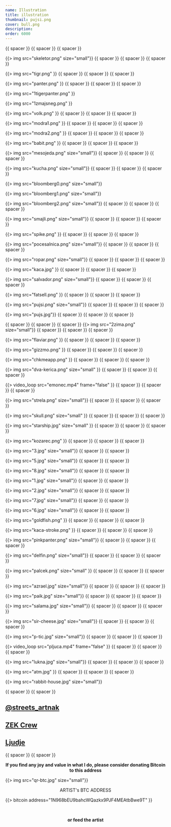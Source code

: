 ```yaml
---
name: Illustration
title: illustration
thumbnail: pujsi.png
cover: bull.png
description: 
order: 6000
---
```

{{ spacer }} {{ spacer }} {{ spacer }}

{{> img src="skeletor.png" size="small"}}
{{ spacer }} {{ spacer }} {{ spacer }}

{{> img src="tigr.png" }}
{{ spacer }} {{ spacer }} {{ spacer }}

{{> img src="panter.png" }}
{{ spacer }} {{ spacer }} {{ spacer }}

{{> img src="1tigerpanter.png" }}

{{> img src="1zmajsneg.png" }}

{{> img src="volk.png" }}
{{ spacer }} {{ spacer }} {{ spacer }}

{{> img src="modra1.png" }}
{{ spacer }} {{ spacer }} {{ spacer }}

{{> img src="modra2.png" }}
{{ spacer }} {{ spacer }} {{ spacer }}

{{> img src="babit.png" }}
{{ spacer }} {{ spacer }} {{ spacer }}

{{> img src="mesojeda.png" size="small"}}
{{ spacer }} {{ spacer }} {{ spacer }}

{{> img src="kucha.png" size="small"}}
{{ spacer }} {{ spacer }} {{ spacer }}

{{> img src="bloomberg0.png" size="small"}}

{{> img src="bloomberg1.png" size="small"}}

{{> img src="bloomberg2.png" size="small"}}
{{ spacer }} {{ spacer }} {{ spacer }}

{{> img src="smajli.png" size="small"}}
{{ spacer }} {{ spacer }} {{ spacer }}

{{> img src="spike.png" }}
{{ spacer }} {{ spacer }} {{ spacer }}

{{> img src="pocesalnica.png" size="small"}}
{{ spacer }} {{ spacer }} {{ spacer }}

{{> img src="ropar.png" size="small"}}
{{ spacer }} {{ spacer }} {{ spacer }}

{{> img src="kaca.jpg" }}
{{ spacer }} {{ spacer }} {{ spacer }}

{{> img src="salvador.png" size="small"}}
{{ spacer }} {{ spacer }} {{ spacer }}

{{> img src="fatsell.png" }}
{{ spacer }} {{ spacer }} {{ spacer }}

{{> img src="pujsi.png" size="small"}}
{{ spacer }} {{ spacer }} {{ spacer }}

{{> img src="pujs.jpg"}}
{{ spacer }} {{ spacer }} {{ spacer }}

{{ spacer }} {{ spacer }} {{ spacer }}
{{> img src="2zima.png" size="small"}}
{{ spacer }} {{ spacer }} {{ spacer }}

{{> img src="flaviar.png" }}
{{ spacer }} {{ spacer }} {{ spacer }}

{{> img src="gizzmo.png" }}
{{ spacer }} {{ spacer }} {{ spacer }}

{{> img src="chkmeapp.png" }}
{{ spacer }} {{ spacer }} {{ spacer }}

{{> img src="dva-kerica.png" size="small" }}
{{ spacer }} {{ spacer }} {{ spacer }}

{{> video_loop src="emonec.mp4" frame="false" }}
{{ spacer }} {{ spacer }} {{ spacer }}

{{> img src="strela.png" size="small"}}
{{ spacer }} {{ spacer }} {{ spacer }}

{{> img src="skull.png" size="small" }}
{{ spacer }} {{ spacer }} {{ spacer }}

{{> img src="starship.jpg" size="small" }}
{{ spacer }} {{ spacer }} {{ spacer }}

{{> img src="kozarec.png" }}
{{ spacer }} {{ spacer }} {{ spacer }}

{{> img src="3.jpg" size="small"}}
{{ spacer }} {{ spacer }} 

{{> img src="5.jpg" size="small"}}
{{ spacer }} {{ spacer }} 

{{> img src="8.jpg" size="small"}}
{{ spacer }} {{ spacer }} 

{{> img src="1.jpg" size="small"}}
{{ spacer }} {{ spacer }} 

{{> img src="2.jpg" size="small"}}
{{ spacer }} {{ spacer }} 

{{> img src="7.jpg" size="small"}}
{{ spacer }} {{ spacer }}

{{> img src="6.jpg" size="small"}}
{{ spacer }} {{ spacer }} 

{{> img src="goldfish.png" }}
{{ spacer }} {{ spacer }} {{ spacer }}

{{> img src="kaca-stroke.png" }}
{{ spacer }} {{ spacer }} {{ spacer }}

{{> img src="pinkpanter.png" size="small"}}
{{ spacer }} {{ spacer }} {{ spacer }}

{{> img src="delfin.png" size="small"}}
{{ spacer }} {{ spacer }} {{ spacer }}

{{> img src="palcek.png" size="small" }}
{{ spacer }} {{ spacer }} {{ spacer }}

{{> img src="azrael.jpg" size="small"}}
{{ spacer }} {{ spacer }} {{ spacer }}

{{> img src="paik.jpg" size="small"}}
{{ spacer }} {{ spacer }} {{ spacer }}

{{> img src="salama.jpg" size="small"}}
{{ spacer }} {{ spacer }} {{ spacer }} 

{{> img src="sir-cheese.jpg" size="small"}}
{{ spacer }} {{ spacer }} {{ spacer }} 

{{> img src="p-tic.jpg" size="small"}}
{{ spacer }} {{ spacer }} {{ spacer }}

{{> video_loop src="pljuca.mp4" frame="false" }}
{{ spacer }} {{ spacer }} {{ spacer }}

{{> img src="lukna.jpg" size="small"}}
{{ spacer }} {{ spacer }} {{ spacer }}

{{> img src="atm.jpg" }}
{{ spacer }} {{ spacer }} {{ spacer }} 

{{> img src="rabbit-house.jpg" size="small"}}

{{ spacer }} {{ spacer }} 

## [@streets_artnak](http://instagram.com/streets_artnak)

## [ZEK Crew](http://zekcrew.com)

## [Ljudje](http://people.ooo)

{{ spacer }} {{ spacer }} 

<p style='text-align: center; font-weight: bold;'>If you find any joy and value in what I do, please consider donating Bitcoin to this address </p>
  
{{> img src="qr-btc.jpg" size="small"}}

<p style="text-align: center;">
ARTIST's BTC ADDRESS 
</p>
<p style="text-align: center;">
</p> 

{{> bitcoin address="1N968bEU9bahcWQazkx9PJF4MEAtbBwe9T" }}

<br/>

<p style='text-align: center; font-weight: bold;'>
or feed the artist </p>

<div style="text-align: center;">

<script data-fatsell="food" src="https://fatsell.com/embed/food.js"></script>

</p>